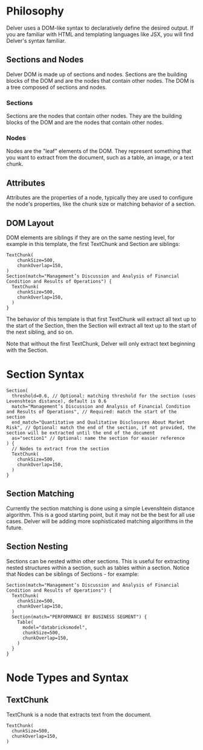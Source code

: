# Philosophy

Delver uses a DOM-like syntax to declaratively define the desired output. If you are familiar with HTML and templating languages like JSX, you will find Delver's syntax familiar. 

## Sections and Nodes

Delver DOM is made up of sections and nodes. Sections are the building blocks of the DOM and are the nodes that contain other nodes. The DOM is a tree composed of sections and nodes. 

### Sections

Sections are the nodes that contain other nodes. They are the building blocks of the DOM and are the nodes that contain other nodes. 

### Nodes

Nodes are the "leaf" elements of the DOM. They represent something that you want to extract from the document, such as a table, an image, or a text chunk. 

## Attributes

Attributes are the properties of a node, typically they are used to configure the node's properties, like the chunk size or matching behavior of a section. 

## DOM Layout

DOM elements are siblings if they are on the same nesting level, for example in this template, the first TextChunk and Section are siblings:

```
TextChunk(
    chunkSize=500,
    chunkOverlap=150,
)
Section(match="Management’s Discussion and Analysis of Financial Condition and Results of Operations") {
  TextChunk(
    chunkSize=500,
    chunkOverlap=150,
  )
}
```

The behavior of this template is that first TextChunk will extract all text up to the start of the Section, then the Section will extract all text up to the start of the next sibling, and so on. 

Note that without the first TextChunk, Delver will only extract text beginning with the Section. 

# Section Syntax 

```
Section(
  threshold=0.6, // Optional: matching threshold for the section (uses Levenshtein distance), default is 0.6
  match="Management’s Discussion and Analysis of Financial Condition and Results of Operations", // Required: match the start of the section
  end_match="Quantitative and Qualitative Disclosures About Market Risk", // Optional: match the end of the section, if not provided, the section will be extracted until the end of the document
  as="section1" // Optional: name the section for easier reference
) {
  // Nodes to extract from the section
  TextChunk(
    chunkSize=500,
    chunkOverlap=150,
  )
}
```

## Section Matching

Currently the section matching is done using a simple Levenshtein distance algorithm. This is a good starting point, but it may not be the best for all use cases. Delver will be adding more sophisticated matching algorithms in the future. 

## Section Nesting

Sections can be nested within other sections. This is useful for extracting nested structures within a section, such as tables within a section. Notice that Nodes can be siblings of Sections - for example:

```
Section(match="Management’s Discussion and Analysis of Financial Condition and Results of Operations") {
  TextChunk(
    chunkSize=500,
    chunkOverlap=150,
  )
  Section(match="PERFORMANCE BY BUSINESS SEGMENT") {
    Table(
      model="databricksmodel",
      chunkSize=500,
      chunkOverlap=150,
    )
  }
}
```

# Node Types and Syntax

## TextChunk

TextChunk is a node that extracts text from the document.

```
TextChunk(
  chunkSize=500,
  chunkOverlap=150,
)
```